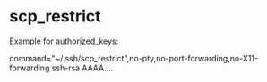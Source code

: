 # scp_restrict

Example for authorized_keys:

command="~/.ssh/scp_restrict",no-pty,no-port-forwarding,no-X11-forwarding ssh-rsa AAAA....
